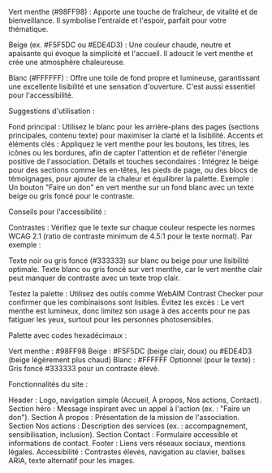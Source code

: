 Vert menthe (#98FF98) : Apporte une touche de fraîcheur, de vitalité et de bienveillance. Il symbolise l'entraide et l'espoir, parfait pour votre thématique.

Beige (ex. #F5F5DC ou #EDE4D3) : Une couleur chaude, neutre et apaisante qui évoque la simplicité et l'accueil. Il adoucit le vert menthe et crée une atmosphère chaleureuse.

Blanc (#FFFFFF) : Offre une toile de fond propre et lumineuse, garantissant une excellente lisibilité et une sensation d'ouverture. C'est aussi essentiel pour l'accessibilité.


Suggestions d'utilisation :

Fond principal : Utilisez le blanc pour les arrière-plans des pages (sections principales, contenu texte) pour maximiser la clarté et la lisibilité.
Accents et éléments clés : Appliquez le vert menthe pour les boutons, les titres, les icônes ou les bordures, afin de capter l'attention et de refléter l'énergie positive de l'association.
Détails et touches secondaires : Intégrez le beige pour des sections comme les en-têtes, les pieds de page, ou des blocs de témoignages, pour ajouter de la chaleur et équilibrer la palette.
Exemple : Un bouton "Faire un don" en vert menthe sur un fond blanc avec un texte beige ou gris foncé pour le contraste.

Conseils pour l'accessibilité :

Contrastes : Vérifiez que le texte sur chaque couleur respecte les normes WCAG 2.1 (ratio de contraste minimum de 4.5:1 pour le texte normal). Par exemple :

Texte noir ou gris foncé (#333333) sur blanc ou beige pour une lisibilité optimale.
Texte blanc ou gris foncé sur vert menthe, car le vert menthe clair peut manquer de contraste avec un texte trop clair.


Testez la palette : Utilisez des outils comme WebAIM Contrast Checker pour confirmer que les combinaisons sont lisibles.
Évitez les excès : Le vert menthe est lumineux, donc limitez son usage à des accents pour ne pas fatiguer les yeux, surtout pour les personnes photosensibles.

Palette avec codes hexadécimaux :

Vert menthe : #98FF98
Beige : #F5F5DC (beige clair, doux) ou #EDE4D3 (beige légèrement plus chaud)
Blanc : #FFFFFF
Optionnel (pour le texte) : Gris foncé #333333 pour un contraste élevé.


Fonctionnalités du site :

Header : Logo, navigation simple (Accueil, À propos, Nos actions, Contact).
Section héro : Message inspirant avec un appel à l'action (ex. : "Faire un don").
Section À propos : Présentation de la mission de l'association.
Section Nos actions : Description des services (ex. : accompagnement, sensibilisation, inclusion).
Section Contact : Formulaire accessible et informations de contact.
Footer : Liens vers réseaux sociaux, mentions légales.
Accessibilité : Contrastes élevés, navigation au clavier, balises ARIA, texte alternatif pour les images.